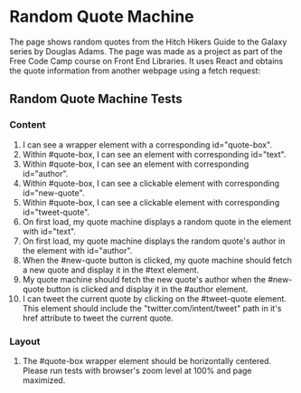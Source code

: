 # Random Quote Machine

The page shows random quotes from the Hitch Hikers Guide to the Galaxy series by Douglas Adams.
The page was made as a project as part of the Free Code Camp course on Front End Libraries.  It uses React and obtains the quote information from another webpage using a fetch request:

## Random Quote Machine Tests

### Content

1. I can see a wrapper element with a corresponding id="quote-box".
2. Within #quote-box, I can see an element with corresponding id="text".
3. Within #quote-box, I can see an element with corresponding id="author".
4. Within #quote-box, I can see a clickable element with corresponding id="new-quote".
5. Within #quote-box, I can see a clickable <a> element with corresponding id="tweet-quote".
6. On first load, my quote machine displays a random quote in the element with id="text".
7. On first load, my quote machine displays the random quote's author in the element with id="author".
8. When the #new-quote button is clicked, my quote machine should fetch a new quote and display it in the #text element.
9. My quote machine should fetch the new quote's author when the #new-quote button is clicked and display it in the #author element.
10. I can tweet the current quote by clicking on the #tweet-quote <a> element. This <a> element should include the "twitter.com/intent/tweet" path in it's href attribute to tweet the current quote.

### Layout

1. The #quote-box wrapper element should be horizontally centered. Please run tests with browser's zoom level at 100% and page maximized.
